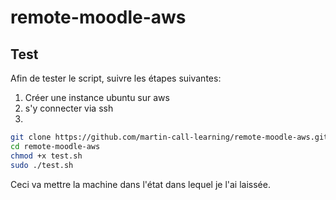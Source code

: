 # remote-moodle-aws

## Test

Afin de tester le script, suivre les étapes suivantes:

1. Créer une instance ubuntu sur aws
2. s'y connecter via ssh
3. 
```bash
git clone https://github.com/martin-call-learning/remote-moodle-aws.git
cd remote-moodle-aws
chmod +x test.sh
sudo ./test.sh
```

Ceci va mettre la machine dans l'état dans lequel je l'ai laissée.